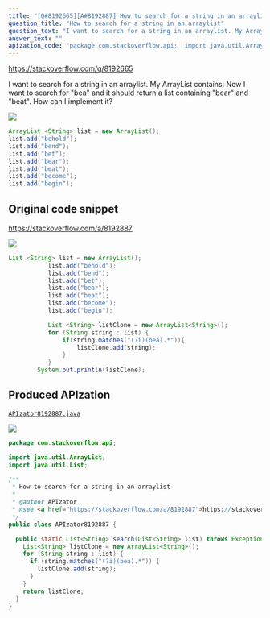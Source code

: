 ```yaml
---
title: "[Q#8192665][A#8192887] How to search for a string in an arraylist"
question_title: "How to search for a string in an arraylist"
question_text: "I want to search for a string in an arraylist. My ArrayList contains: Now I want to search for \"bea\" and it should return a list containing \"bear\" and \"beat\". How can I implement it?"
answer_text: ""
apization_code: "package com.stackoverflow.api;  import java.util.ArrayList; import java.util.List;  /**  * How to search for a string in an arraylist  *  * @author APIzator  * @see <a href=\"https://stackoverflow.com/a/8192887\">https://stackoverflow.com/a/8192887</a>  */ public class APIzator8192887 {    public static List<String> search(List<String> list) throws Exception {     List<String> listClone = new ArrayList<String>();     for (String string : list) {       if (string.matches(\"(?i)(bea).*\")) {         listClone.add(string);       }     }     return listClone;   } }"
---
```


https://stackoverflow.com/q/8192665

I want to search for a string in an arraylist.
My ArrayList contains:
Now I want to search for &quot;bea&quot; and it should return a list containing &quot;bear&quot; and &quot;beat&quot;.
How can I implement it?


<div class="code-logo"><img src="/stackoverflow.png" /></div>

```java
ArrayList <String> list = new ArrayList(); 
list.add("behold");
list.add("bend");
list.add("bet");
list.add("bear");
list.add("beat");
list.add("become");
list.add("begin");
```


## Original code snippet

https://stackoverflow.com/a/8192887



<div class="code-logo"><img src="/stackoverflow.png" /></div>

```java
List <String> list = new ArrayList();  
           list.add("behold"); 
           list.add("bend"); 
           list.add("bet"); 
           list.add("bear"); 
           list.add("beat"); 
           list.add("become"); 
           list.add("begin");

           List <String> listClone = new ArrayList<String>(); 
           for (String string : list) {
               if(string.matches("(?i)(bea).*")){
                   listClone.add(string);
               }
           }
        System.out.println(listClone);
```

## Produced APIzation

[`APIzator8192887.java`](https://github.com/pasqualesalza/apization-temp/raw/main/data/search/APIzator8192887.java)

<div class="code-logo"><img src="/apizator.png" /></div>

```java
package com.stackoverflow.api;

import java.util.ArrayList;
import java.util.List;

/**
 * How to search for a string in an arraylist
 *
 * @author APIzator
 * @see <a href="https://stackoverflow.com/a/8192887">https://stackoverflow.com/a/8192887</a>
 */
public class APIzator8192887 {

  public static List<String> search(List<String> list) throws Exception {
    List<String> listClone = new ArrayList<String>();
    for (String string : list) {
      if (string.matches("(?i)(bea).*")) {
        listClone.add(string);
      }
    }
    return listClone;
  }
}

```